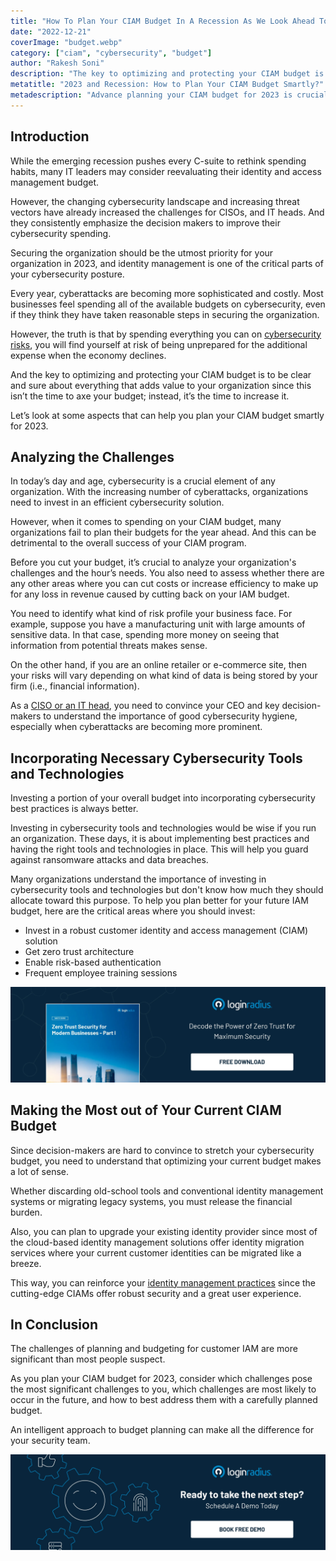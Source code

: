 ```yaml
---
title: "How To Plan Your CIAM Budget In A Recession As We Look Ahead Towards 2023?"
date: "2022-12-21"
coverImage: "budget.webp"
category: ["ciam", "cybersecurity", "budget"]
author: "Rakesh Soni"
description: "The key to optimizing and protecting your CIAM budget is to be clear and sure about everything that adds value to your organization. Here are some tips that can help you plan your CIAM budget smartly for 2023 on the declining global economy."
metatitle: "2023 and Recession: How to Plan Your CIAM Budget Smartly?"
metadescription: "Advance planning your CIAM budget for 2023 is crucial since the threat vectors are increasing exponentially amidst the current global recession."
---
```


## Introduction

While the emerging recession pushes every C-suite to rethink spending habits, many IT leaders may consider reevaluating their identity and access management budget. 

However, the changing cybersecurity landscape and increasing threat vectors have already increased the challenges for CISOs, and IT heads. And they consistently emphasize the decision makers to improve their cybersecurity spending. 

Securing the organization should be the utmost priority for your organization in 2023, and identity management is one of the critical parts of your cybersecurity posture. 

Every year, cyberattacks are becoming more sophisticated and costly. Most businesses feel spending all of the available budgets on cybersecurity, even if they think they have taken reasonable steps in securing the organization. 

However, the truth is that by spending everything you can on [cybersecurity risks](https://www.loginradius.com/resource/digital-trade-zone-threats-cybersecurity-whitepaper), you will find yourself at risk of being unprepared for the additional expense when the economy declines.

And the key to optimizing and protecting your CIAM budget is to be clear and sure about everything that adds value to your organization since this isn’t the time to axe your budget; instead, it’s the time to increase it. 

Let’s look at some aspects that can help you plan your CIAM budget smartly for 2023. 


## Analyzing the Challenges 

In today’s day and age, cybersecurity is a crucial element of any organization. With the increasing number of cyberattacks, organizations need to invest in an efficient cybersecurity solution.

However, when it comes to spending on your CIAM budget, many organizations fail to plan their budgets for the year ahead. And this can be detrimental to the overall success of your CIAM program.

Before you cut your budget, it’s crucial to analyze your organization's challenges and the hour’s needs. You also need to assess whether there are any other areas where you can cut costs or increase efficiency to make up for any loss in revenue caused by cutting back on your IAM budget. 

You need to identify what kind of risk profile your business face. For example, suppose you have a manufacturing unit with large amounts of sensitive data. In that case, spending more money on seeing that information from potential threats makes sense. 

On the other hand, if you are an online retailer or e-commerce site, then your risks will vary depending on what kind of data is being stored by your firm  (i.e., financial information).

As a [CISO or an IT head](https://www.loginradius.com/resource/whitepaper/digital-identity-management-cio-ciso-cmo), you need to convince your CEO and key decision-makers to understand the importance of good cybersecurity hygiene, especially when cyberattacks are becoming more prominent.

## Incorporating Necessary Cybersecurity Tools and Technologies

Investing a portion of your overall budget into incorporating cybersecurity best practices is always better.

Investing in cybersecurity tools and technologies would be wise if you run an organization. These days, it is about implementing best practices and having the right tools and technologies in place. This will help you guard against ransomware attacks and data breaches.

Many organizations understand the importance of investing in cybersecurity tools and technologies but don't know how much they should allocate toward this purpose. To help you plan better for your future IAM budget, here are the critical areas where you should invest: 


* Invest in a robust customer identity and access management (CIAM) solution 
* Get zero trust architecture
* Enable risk-based authentication 
* Frequent employee training sessions

[![WP-zerotrust-1](WP-zerotrust-1.webp)](https://www.loginradius.com/resource/zero-trust-security/)


## Making the Most out of Your Current CIAM Budget 

Since decision-makers are hard to convince to stretch your cybersecurity budget, you need to understand that optimizing your current budget makes a lot of sense. 

Whether discarding old-school tools and conventional identity management systems or migrating legacy systems, you must release the financial burden. 

Also, you can plan to upgrade your existing identity provider since most of the cloud-based identity management solutions offer identity migration services where your current customer identities can be migrated like a breeze. 

This way, you can reinforce your [identity management practices](https://blog.loginradius.com/identity/digital-identity-management/) since the cutting-edge CIAMs offer robust security and a great user experience. 


## In Conclusion 

The challenges of planning and budgeting for customer IAM are more significant than most people suspect. 

As you plan your CIAM budget for 2023, consider which challenges pose the most significant challenges to you, which challenges are most likely to occur in the future, and how to best address them with a carefully planned budget. 

An intelligent approach to budget planning can make all the difference for your security team.


[![book-a-demo-loginradius](../../assets/book-a-demo-loginradius.webp)](https://www.loginradius.com/contact-us?utm_source=blog&utm_medium=web&utm_campaign=ciam-budget-2023-recession)
